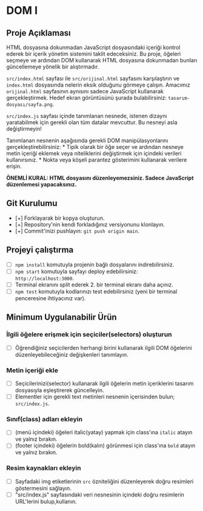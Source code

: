 # DOM I

## Proje Açıklaması

HTML dosyasına dokunmadan JavaScript dosyasındaki içeriği kontrol ederek bir içerik yönetim sistemini taklit edeceksiniz. Bu proje, öğeleri seçmeye ve ardından DOM kullanarak HTML dosyasına dokunmadan bunları güncellemeye yönelik bir alıştırmadır.

`src/index.html` sayfası ile `src/orijinal.html` sayfasını karşılaştırın ve `index.html` dosyasında nelerin eksik olduğunu görmeye çalışın. Amacımız `orijinal.html` sayfasının aynısını sadece JavaScript kullanarak gerçekleştirmek. Hedef ekran görüntüsünü şurada bulabilirsiniz: `tasarım-dosyası/sayfa.png`.

`src/index.js` sayfası içinde tanımlanan nesnede, istenen dizaynı yaratabilmek için gerekli olan tüm datalar mevcuttur. Bu nesneyi asla değiştirmeyin! 

Tanımlanan nesnenin aşağısında gerekli DOM manipülasyonlarını gerçekleştirebilirsiniz:
    * Tipik olarak bir öğe seçer ve ardından nesneye metin içeriği eklemek veya niteliklerini değiştirmek için içindeki verileri kullanırsınız. 
    * Nokta veya köşeli parantez gösterimini kullanarak verilere erişin.

**ÖNEMLİ KURAL: HTML dosyasını düzenleyemezsiniz. Sadece JavaScript düzenlemesi yapacaksınız.**

## Git Kurulumu

* [+] Forklayarak bir kopya oluşturun.
* [+] Repository'nin kendi forkladığınız versiyonunu klonlayın.
* [+] Commit'inizi pushlayın: `git push origin main`.

## Projeyi çalıştırma

* [ ] `npm install` komutuyla projenin bağlı dosyalarını indirebilirsiniz.
* [ ] `npm start` komutuyla sayfayı deploy edebilirsiniz: `http://localhost:3000`.
* [ ] Terminal ekranını split ederek 2. bir terminal ekranı daha açınız.
* [ ] `npm test` komutuyla kodlarınızı test edebilirsiniz (yeni bir terminal penceresine ihtiyacınız var).

## Minimum Uygulanabilir Ürün

### İlgili öğelere erişmek için seçiciler(selectors) oluşturun

* [ ] Öğrendiğiniz seçicilerden herhangi birini kullanarak ilgili DOM öğelerini düzenleyebileceğiniz değişkenleri tanımlayın.

### Metin içeriği ekle

* [ ] Seçicilerinizi(selector) kullanarak ilgili öğelerin metin içeriklerini tasarım dosyasıyla eşleştirerek güncelleyin.
* [ ] Elementler için gerekli text metinleri nesnenin içerisinden bulun; `src/index.js`.

### Sınıf(class) adları ekleyin

* [ ] (menü içindeki) öğeleri italic(yatay) yapmak için class'ına `italic` atayın ve yalnız bırakın.
* [ ] (footer içindeki) öğelerin bold(kalın) görünmesi için class'ına `bold` atayın ve yalnız bırakın.

### Resim kaynakları ekleyin

* [ ] Sayfadaki img etiketlerinin `src` özniteliğini düzenleyerek doğru resimleri göstermesini sağlayın.
* [ ] "src/index.js" sayfasındaki veri nesnesinin içindeki doğru resimlerin URL'lerini bulup,kullanın.
